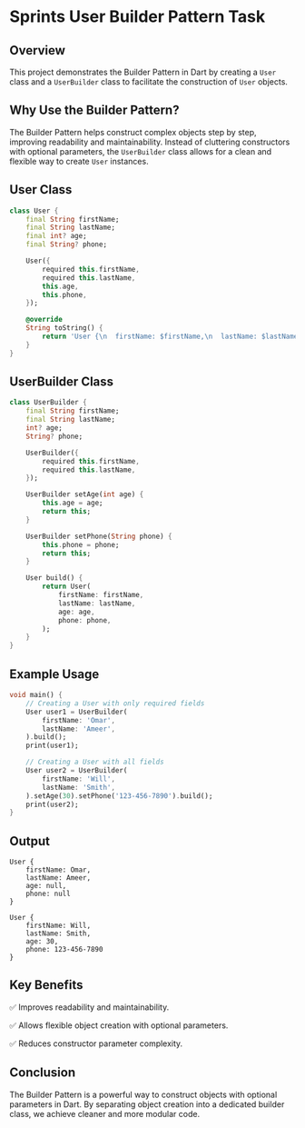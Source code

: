 # Sprints User Builder Pattern Task

## Overview

This project demonstrates the Builder Pattern in Dart by creating a `User` class and a `UserBuilder` class to facilitate the construction of `User` objects.

## Why Use the Builder Pattern?

The Builder Pattern helps construct complex objects step by step, improving readability and maintainability. Instead of cluttering constructors with optional parameters, the `UserBuilder` class allows for a clean and flexible way to create `User` instances.

## User Class

```dart
class User {
    final String firstName;
    final String lastName;
    final int? age;
    final String? phone;

    User({
        required this.firstName,
        required this.lastName,
        this.age,
        this.phone,
    });

    @override
    String toString() {
        return 'User {\n  firstName: $firstName,\n  lastName: $lastName,\n  age: $age,\n  phone: $phone\n}\n';
    }
}
```

## UserBuilder Class

```dart
class UserBuilder {
    final String firstName;
    final String lastName;
    int? age;
    String? phone;

    UserBuilder({
        required this.firstName,
        required this.lastName,
    });

    UserBuilder setAge(int age) {
        this.age = age;
        return this;
    }

    UserBuilder setPhone(String phone) {
        this.phone = phone;
        return this;
    }

    User build() {
        return User(
            firstName: firstName,
            lastName: lastName,
            age: age,
            phone: phone,
        );
    }
}
```

## Example Usage

```dart
void main() {
    // Creating a User with only required fields
    User user1 = UserBuilder(
        firstName: 'Omar',
        lastName: 'Ameer',
    ).build();
    print(user1);

    // Creating a User with all fields
    User user2 = UserBuilder(
        firstName: 'Will',
        lastName: 'Smith',
    ).setAge(30).setPhone('123-456-7890').build();
    print(user2);
}
```

## Output

```
User {
    firstName: Omar,
    lastName: Ameer,
    age: null,
    phone: null
}

User {
    firstName: Will,
    lastName: Smith,
    age: 30,
    phone: 123-456-7890
}
```

## Key Benefits

✅ Improves readability and maintainability.

✅ Allows flexible object creation with optional parameters.

✅ Reduces constructor parameter complexity.

## Conclusion

The Builder Pattern is a powerful way to construct objects with optional parameters in Dart. By separating object creation into a dedicated builder class, we achieve cleaner and more modular code.
